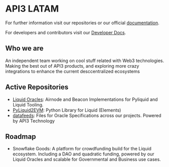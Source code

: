 # API3 LATAM

For further information visit our repositories or our official [documentation](https://api3-1.gitbook.io/api-latam-user-documentation/).

For developers and contributors visit our [Developer Docs](https://api3-1.gitbook.io/developer-documentation/).

## Who we are
An independent team working on cool stuff related with Web3 technologies. Making the best out of API3 products, and exploring more crazy integrations to enhance the current desccentralized ecosystems

## Active Repositories
- [Liquid Oracles](https://github.com/api3latam/liquid-oracles): Airnode and Beacon Implementations for Pyliquid and Liquid Tooling.
- [PyLiquid2EVM](https://github.com/api3latam/PyLiquid2EVM): Python Library for Liquid (Elements)
- [datafeeds](https://github.com/api3latam/datafeeds): Files for Oracle Specifications across our projects. Powered by API3 Technology

## Roadmap
- Snowflake Goods: A platform for crowdfunding build for the Liquid ecosystem. Including a DAO and quadratic funding, powered by our Liquid Oracles and scalable for Governmental and Business use cases.
